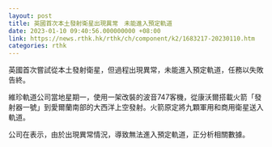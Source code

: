 ```yaml
---
layout: post
title: 英國首次本土發射衛星出現異常　未能進入預定軌道
date: 2023-01-10 09:40:56.000000000 +08:00
link: https://news.rthk.hk/rthk/ch/component/k2/1683217-20230110.htm
categories: rthk
---
```


英國首次嘗試從本土發射衛星，但過程出現異常，未能進入預定軌道，任務以失敗告終。

維珍軌道公司當地星期一，使用一架改裝的波音747客機，從康沃爾搭載火箭「發射器一號」到愛爾蘭南部的大西洋上空發射。火箭原定將九顆軍用和商用衛星送入軌道。

公司在表示，由於出現異常情況，導致無法進入預定軌道，正分析相關數據。
